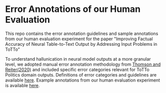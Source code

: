 # Error Annotations of our Human Evaluation
This repo contains the error annotation guidelines and sample annotations from our human evaluation experiment for the paper "Improving Factual Accuracy of Neural Table-to-Text Output by Addressing Input Problems in ToTTo"

To understand hallunication in neural model outputs at a more granular level, we adopted manual error annotation methodology from [Thomson and Reiter(2020)](https://aclanthology.org/2020.inlg-1.22/) and included specific error categories relevant for ToTTo Politics domain outputs. Definitions of error categories and guidelines are available [here](https://github.com/BarkaviSJ/totto_politics_human_annotations/blob/main/annotation_guidelines.docx). Example annotations from our human evaluation experiment is available [here](https://github.com/BarkaviSJ/totto_politics_human_annotations/blob/main/human_evaluation_annotations.docx).


